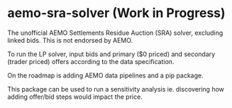 # aemo-sra-solver (Work in Progress)

The unofficial AEMO Settlements Residue Auction (SRA) solver, excluding linked bids. This is not endorsed by AEMO.

To run the LP solver, input bids and primary ($0 priced) and secondary (trader priced) offers according to the data specification.

On the roadmap is adding AEMO data pipelines and a pip package.

This package can be used to run a sensitivity analysis ie. discovering how adding offer/bid steps would impact the price.
